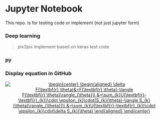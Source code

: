 # Jupyter Notebook 
This repo. is for testing code or implement (not just jupyter form)
### Deep learning
> pix2pix implement based on keras
> test code
### py
###   Display equation in GitHub
<div align=center><a href="https://www.codecogs.com/eqnedit.php?latex=\begin{center}&space;\begin{aligned}&space;\delta&space;F(\textbf{r},\theta)&=F(\textbf{r},\theta)-\langle&space;F(\textbf{r},\theta)\rangle_{\theta}\\&space;&=\sum_{k}U(\textbf{r}-\textbf{r}_{k})\cdot&space;\epsilon_{k}\cdot[S_{k}(\theta)-\langle&space;S_{k}(\theta)\rangle_{\theta}]\\&space;&=\sum_{k}U(\textbf{r}-\textbf{r}_{k})\cdot&space;\epsilon_{k}\cdot\delta&space;S_{k}(\theta)&space;\end{aligned}&space;\end{center}" target="_blank"><img src="https://latex.codecogs.com/png.latex?\begin{center}&space;\begin{aligned}&space;\delta&space;F(\textbf{r},\theta)&=F(\textbf{r},\theta)-\langle&space;F(\textbf{r},\theta)\rangle_{\theta}\\&space;&=\sum_{k}U(\textbf{r}-\textbf{r}_{k})\cdot&space;\epsilon_{k}\cdot[S_{k}(\theta)-\langle&space;S_{k}(\theta)\rangle_{\theta}]\\&space;&=\sum_{k}U(\textbf{r}-\textbf{r}_{k})\cdot&space;\epsilon_{k}\cdot\delta&space;S_{k}(\theta)&space;\end{aligned}&space;\end{center}" title="\begin{center} \begin{aligned} \delta F(\textbf{r},\theta)&=F(\textbf{r},\theta)-\langle F(\textbf{r},\theta)\rangle_{\theta}\\ &=\sum_{k}U(\textbf{r}-\textbf{r}_{k})\cdot \epsilon_{k}\cdot[S_{k}(\theta)-\langle S_{k}(\theta)\rangle_{\theta}]\\ &=\sum_{k}U(\textbf{r}-\textbf{r}_{k})\cdot \epsilon_{k}\cdot\delta S_{k}(\theta) \end{aligned} \end{center}" /></a></div>

